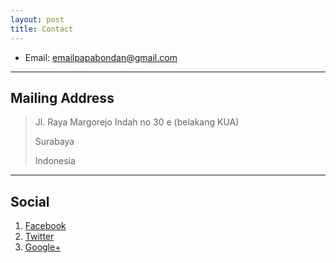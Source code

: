 ```yaml
---
layout: post
title: Contact
---
```


* Email: [emailpapabondan@gmail.com](mailto:murdani.bondan.bm@gmail.com)


---

## Mailing Address

> Jl. Raya Margorejo Indah no 30 e (belakang KUA)
>
> Surabaya
>
> Indonesia
---

## Social

1. [Facebook](#)
2. [Twitter](#)
3. [Google+](#)
